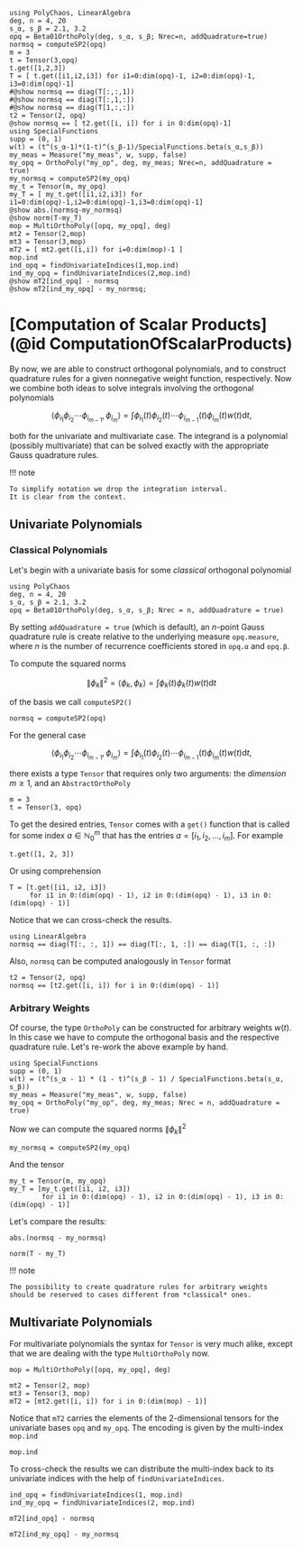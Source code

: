 ```@setup mysetup
using PolyChaos, LinearAlgebra
deg, n = 4, 20
s_α, s_β = 2.1, 3.2
opq = Beta01OrthoPoly(deg, s_α, s_β; Nrec=n, addQuadrature=true)
normsq = computeSP2(opq)
m = 3
t = Tensor(3,opq)
t.get([1,2,3])
T = [ t.get([i1,i2,i3]) for i1=0:dim(opq)-1, i2=0:dim(opq)-1, i3=0:dim(opq)-1]
#@show normsq == diag(T[:,:,1])
#@show normsq == diag(T[:,1,:])
#@show normsq == diag(T[1,:,:])
t2 = Tensor(2, opq)
@show normsq == [ t2.get([i, i]) for i in 0:dim(opq)-1]
using SpecialFunctions
supp = (0, 1)
w(t) = (t^(s_α-1)*(1-t)^(s_β-1)/SpecialFunctions.beta(s_α,s_β))
my_meas = Measure("my_meas", w, supp, false)
my_opq = OrthoPoly("my_op", deg, my_meas; Nrec=n, addQuadrature = true)
my_normsq = computeSP2(my_opq)
my_t = Tensor(m, my_opq)
my_T = [ my_t.get([i1,i2,i3]) for i1=0:dim(opq)-1,i2=0:dim(opq)-1,i3=0:dim(opq)-1]
@show abs.(normsq-my_normsq)
@show norm(T-my_T)
mop = MultiOrthoPoly([opq, my_opq], deg)
mt2 = Tensor(2,mop)
mt3 = Tensor(3,mop)
mT2 = [ mt2.get([i,i]) for i=0:dim(mop)-1 ]
mop.ind
ind_opq = findUnivariateIndices(1,mop.ind)
ind_my_opq = findUnivariateIndices(2,mop.ind)
@show mT2[ind_opq] - normsq
@show mT2[ind_my_opq] - my_normsq;
```

# [Computation of Scalar Products](@id ComputationOfScalarProducts)

By now, we are able to construct orthogonal polynomials, and to construct quadrature rules for a given nonnegative weight function, respectively.
Now we combine both ideas to solve integrals involving the orthogonal polynomials

```math
\langle \phi_{i_1} \phi_{i_2} \cdots \phi_{i_{m-1}}, \phi_{i_m} \rangle
= \int \phi_{i_1}(t) \phi_{i_2}(t) \cdots \phi_{i_{m-1}}(t) \phi_{i_m}(t) w(t) \mathrm{d} t,
```

both for the univariate and multivariate case.
The integrand is a polynomial (possibly multivariate) that can be solved exactly with the appropriate Gauss quadrature rules.

!!! note
    
    To simplify notation we drop the integration interval.
    It is clear from the context.

## Univariate Polynomials

### Classical Polynomials

Let's begin with a univariate basis for some *classical* orthogonal polynomial

```@example mysetup
using PolyChaos
deg, n = 4, 20
s_α, s_β = 2.1, 3.2
opq = Beta01OrthoPoly(deg, s_α, s_β; Nrec = n, addQuadrature = true)
```

By setting `addQuadrature = true` (which is default), an $n$-point Gauss quadrature rule is create relative to the underlying measure `opq.measure`, where $n$ is the number of recurrence coefficients stored in `opq.α` and `opq.β`.

To compute the squared norms

```math
\| \phi_k \|^2 = \langle \phi_k, \phi_k  \rangle
= \int \phi_k(t) \phi_k(t) w(t) \mathrm{d} t
```

of the basis we call `computeSP2()`

```@example mysetup
normsq = computeSP2(opq)
```

For the general case

```math
\langle \phi_{i_1} \phi_{i_2} \cdots \phi_{i_{m-1}}, \phi_{i_m} \rangle
= \int \phi_{i_1}(t) \phi_{i_2}(t) \cdots \phi_{i_{m-1}}(t) \phi_{i_m}(t) w(t) \mathrm{d} t,
```

there exists a type `Tensor` that requires only two arguments: the *dimension* $m \geq 1$, and an `AbstractOrthoPoly`

```@example mysetup
m = 3
t = Tensor(3, opq)
```

To get the desired entries, `Tensor` comes with a `get()` function that is called for some index $a \in \mathbb{N}_0^m$ that has the entries $a = [i_1, i_2, \dots, i_m]$.
For example

```@example mysetup
t.get([1, 2, 3])
```

Or using comprehension

```@example mysetup
T = [t.get([i1, i2, i3])
     for i1 in 0:(dim(opq) - 1), i2 in 0:(dim(opq) - 1), i3 in 0:(dim(opq) - 1)]
```

Notice that we can cross-check the results.

```@example mysetup
using LinearAlgebra
normsq == diag(T[:, :, 1]) == diag(T[:, 1, :]) == diag(T[1, :, :])
```

Also, `normsq` can be computed analogously in `Tensor` format

```@example mysetup
t2 = Tensor(2, opq)
normsq == [t2.get([i, i]) for i in 0:(dim(opq) - 1)]
```

### Arbitrary Weights

Of course, the type `OrthoPoly` can be constructed for arbitrary weights $w(t)$.
In this case we have to compute the orthogonal basis and the respective quadrature rule.
Let's re-work the above example by hand.

```@example mysetup
using SpecialFunctions
supp = (0, 1)
w(t) = (t^(s_α - 1) * (1 - t)^(s_β - 1) / SpecialFunctions.beta(s_α, s_β))
my_meas = Measure("my_meas", w, supp, false)
my_opq = OrthoPoly("my_op", deg, my_meas; Nrec = n, addQuadrature = true)
```

Now we can compute the squared norms $\| \phi_k \|^2$

```@example mysetup
my_normsq = computeSP2(my_opq)
```

And the tensor

```@example mysetup
my_t = Tensor(m, my_opq)
my_T = [my_t.get([i1, i2, i3])
        for i1 in 0:(dim(opq) - 1), i2 in 0:(dim(opq) - 1), i3 in 0:(dim(opq) - 1)]
```

Let's compare the results:

```@example mysetup
abs.(normsq - my_normsq)
```

```@example mysetup
norm(T - my_T)
```

!!! note
    
    The possibility to create quadrature rules for arbitrary weights should be reserved to cases different from *classical* ones.

## Multivariate Polynomials

For multivariate polynomials the syntax for `Tensor` is very much alike, except that we are dealing with the type `MultiOrthoPoly` now.

```@example mysetup
mop = MultiOrthoPoly([opq, my_opq], deg)
```

```@example mysetup
mt2 = Tensor(2, mop)
mt3 = Tensor(3, mop)
mT2 = [mt2.get([i, i]) for i in 0:(dim(mop) - 1)]
```

Notice that `mT2` carries the elements of the 2-dimensional tensors for the univariate bases `opq` and `my_opq`.
The encoding is given by the multi-index `mop.ind`

```@example mysetup
mop.ind
```

To cross-check the results we can distribute the multi-index back to its univariate indices with the help of `findUnivariateIndices`.

```@example mysetup
ind_opq = findUnivariateIndices(1, mop.ind)
ind_my_opq = findUnivariateIndices(2, mop.ind)
```

```@example mysetup
mT2[ind_opq] - normsq
```

```@example mysetup
mT2[ind_my_opq] - my_normsq
```
